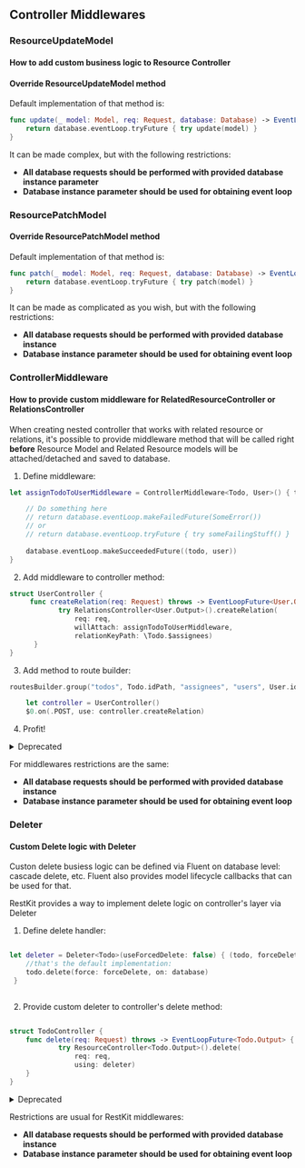 ## Controller Middlewares

### ResourceUpdateModel
#### How to add custom business logic to Resource Controller


#### Override ResourceUpdateModel method

Default implementation of that method is:

```swift
func update(_ model: Model, req: Request, database: Database) -> EventLoopFuture<Model> {
    return database.eventLoop.tryFuture { try update(model) }
}

```

It can be made complex, but with the following restrictions: 
- **All database requests should be performed with provided database instance parameter**
- **Database instance parameter should be used for obtaining event loop**
 
### ResourcePatchModel
#### Override ResourcePatchModel method

Default implementation of that method is:

```swift
func patch(_ model: Model, req: Request, database: Database) -> EventLoopFuture<Model> {
    return database.eventLoop.tryFuture { try patch(model) }
}

```

It can be made as complicated as you wish, but with the following restrictions: 
- **All database requests should be performed with provided database instance**
- **Database instance parameter should be used for obtaining event loop**
 
### ControllerMiddleware
#### How to provide custom middleware for RelatedResourceController or RelationsController

When creating nested controller that works with related resource or relations, it's possible to provide middleware method that will be called 
right **before** Resource Model and Related Resource models will be attached/detached and saved to database.


1. Define middleware:

```swift
let assignTodoToUserMiddleware = ControllerMiddleware<Todo, User>() { todo, user, req, database in

    // Do something here
    // return database.eventLoop.makeFailedFuture(SomeError())
    // or
    // return database.eventLoop.tryFuture { try someFailingStuff() }
    
    database.eventLoop.makeSucceededFuture((todo, user))
}
```

2. Add middleware to controller method:

```swift 
struct UserController {
     func createRelation(req: Request) throws -> EventLoopFuture<User.Output> {
            try RelationsController<User.Output>().createRelation(
                req: req,
                willAttach: assignTodoToUserMiddleware,
                relationKeyPath: \Todo.$assignees)
      }
}
```

3. Add method to route builder:
```swift
routesBuilder.group("todos", Todo.idPath, "assignees", "users", User.idPath, "relation") {

    let controller = UserController()
    $0.on(.POST, use: controller.createRelation) 

```

4. Profit!


<details><summary>Deprecated</summary>
<p>
    
2. Add middleware to controller 
```swift
let controller = Todo.Output
                .controller(eagerLoading: EagerLoadingUnsupported.self)
                .related(with: \User.$todos, relationName: nil)
                .relation
                .create(with: middleware) 

```
    
3. Profit!   
    
</p>
</details>




For middlewares restrictions are the same:
- **All database requests should be performed with provided database instance**
- **Database instance parameter should be used for obtaining event loop** 

### Deleter
#### Custom Delete logic with Deleter
 
Custon delete busiess logic can be defined via Fluent on database level: cascade delete, etc.
Fluent also provides model lifecycle callbacks that can be used for that.

RestKit provides a way to implement delete logic on controller's layer via Deleter

1. Define delete handler:

```swift

let deleter = Deleter<Todo>(useForcedDelete: false) { (todo, forceDelete, req, database) -> EventLoopFuture<Todo> in
    //that's the default implementation:
    todo.delete(force: forceDelete, on: database)
 }
 
```
2. Provide custom deleter to controller's delete method:

```swift

struct TodoController {
    func delete(req: Request) throws -> EventLoopFuture<Todo.Output> {
            try ResourceController<Todo.Output>().delete(
                req: req,
                using: deleter)
    }      
}

```

<details><summary>Deprecated</summary>
<p>
    
2. Provide custom deleter to delete controller builder:

```swift
let controller = Todo.Output
                    .controller(eagerLoading: EagerLoadingUnsupported.self)
                    .read()
                    .delete(with: deleter)

```
</p>
</details>

Restrictions are usual for RestKit middlewares:
- **All database requests should be performed with provided database instance**
- **Database instance parameter should be used for obtaining event loop** 
